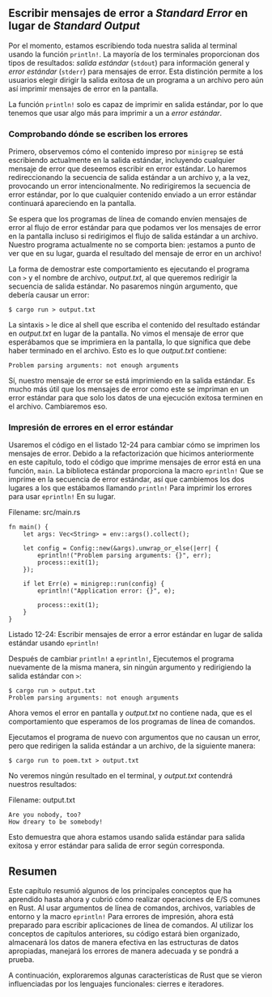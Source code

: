 ## Escribir mensajes de error a *Standard Error* en lugar de *Standard Output*

Por el momento, estamos escribiendo toda nuestra salida al terminal usando la
función `println!`. La mayoría de los terminales proporcionan dos tipos de
resultados: *salida estándar* (`stdout`) para información general y
*error estándar* (`stderr`) para mensajes de error. Esta distinción permite a
los usuarios elegir dirigir la salida exitosa de un programa a un archivo
pero aún así imprimir mensajes de error en la pantalla.

La función `println!` solo es capaz de imprimir en salida estándar, por lo
que tenemos que usar algo más para imprimir a un a *error estándar*.

### Comprobando dónde se escriben los errores

Primero, observemos cómo el contenido impreso por `minigrep` se está
escribiendo actualmente en la salida estándar, incluyendo cualquier mensaje
de error que deseemos escribir en error estándar. Lo haremos redireccionando
la secuencia de salida estándar a un archivo y, a la vez, provocando un error
intencionalmente. No redirigiremos la secuencia de error estándar, por lo que
cualquier contenido enviado a un error estándar continuará apareciendo en la
pantalla.

Se espera que los programas de línea de comando envíen mensajes de error al
flujo de error estándar para que podamos ver los mensajes de error en la
pantalla incluso si redirigimos el flujo de salida estándar a un archivo.
Nuestro programa actualmente no se comporta bien: ¡estamos a punto de ver que
en su lugar, guarda el resultado del mensaje de error en un archivo!

La forma de demostrar este comportamiento es ejecutando el programa con `>` y
el nombre de archivo, *output.txt*, al que queremos redirigir la secuencia de
salida estándar. No pasaremos ningún argumento, que debería causar un error:

```text
$ cargo run > output.txt
```

La sintaxis `>` le dice al shell que escriba el contenido del resultado
estándar en *output.txt* en lugar de la pantalla. No vimos el mensaje de
error que esperábamos que se imprimiera en la pantalla, lo que significa que
debe haber terminado en el archivo. Esto es lo que *output.txt* contiene:

```text
Problem parsing arguments: not enough arguments
```

Sí, nuestro mensaje de error se está imprimiendo en la salida estándar. Es
mucho más útil que los mensajes de error como este se impriman en un error
estándar para que solo los datos de una ejecución exitosa terminen en el
archivo. Cambiaremos eso.

### Impresión de errores en el error estándar

Usaremos el código en el listado 12-24 para cambiar cómo se imprimen los
mensajes de error. Debido a la refactorización que hicimos anteriormente en
este capítulo, todo el código que imprime mensajes de error está en una
función, `main`. La biblioteca estándar proporciona la macro `eprintln!` Que
se imprime en la secuencia de error estándar, así que cambiemos los dos
lugares a los que estábamos llamando `println!` Para imprimir los errores
para usar `eprintln!` En su lugar.

<span class="filename">Filename: src/main.rs</span>

```rust,ignore
fn main() {
    let args: Vec<String> = env::args().collect();

    let config = Config::new(&args).unwrap_or_else(|err| {
        eprintln!("Problem parsing arguments: {}", err);
        process::exit(1);
    });

    if let Err(e) = minigrep::run(config) {
        eprintln!("Application error: {}", e);

        process::exit(1);
    }
}
```

<span class="caption">Listado 12-24: Escribir mensajes de error a error
estándar en lugar de salida estándar usando `eprintln!`</span>

Después de cambiar `println!` a `eprintln!`, Ejecutemos el programa
nuevamente de la misma manera, sin ningún argumento y redirigiendo la salida
estándar con `>`:

```text
$ cargo run > output.txt
Problem parsing arguments: not enough arguments
```

Ahora vemos el error en pantalla y *output.txt* no contiene nada, que es el
comportamiento que esperamos de los programas de línea de comandos.

Ejecutamos el programa de nuevo con argumentos que no causan un error, pero
que redirigen la salida estándar a un archivo, de la siguiente manera:

```text
$ cargo run to poem.txt > output.txt
```

No veremos ningún resultado en el terminal, y *output.txt* contendrá nuestros
resultados:

<span class="filename">Filename: output.txt</span>

```text
Are you nobody, too?
How dreary to be somebody!
```

Esto demuestra que ahora estamos usando salida estándar para salida exitosa y
error estándar para salida de error según corresponda.

## Resumen

Este capítulo resumió algunos de los principales conceptos que ha aprendido
hasta ahora y cubrió cómo realizar operaciones de E/S comunes en Rust. Al
usar argumentos de línea de comandos, archivos, variables de entorno y la
macro `eprintln!` Para errores de impresión, ahora está preparado para
escribir aplicaciones de línea de comandos. Al utilizar los conceptos de
capítulos anteriores, su código estará bien organizado, almacenará los datos
de manera efectiva en las estructuras de datos apropiadas, manejará los
errores de manera adecuada y se pondrá a prueba.

A continuación, exploraremos algunas características de Rust que se vieron
influenciadas por los lenguajes funcionales: cierres e iteradores.